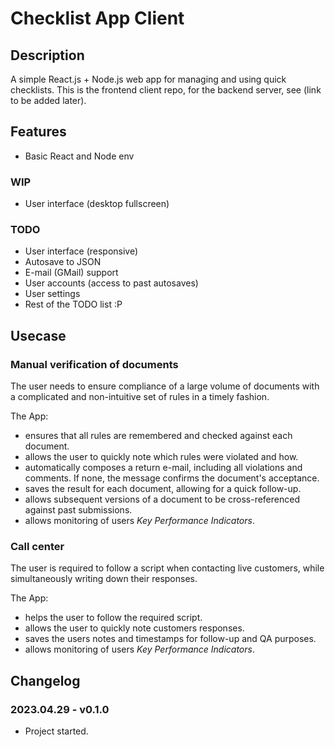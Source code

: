 # Checklist App Client

## Description

A simple React.js + Node.js web app for managing and using quick checklists. This is the frontend client repo, for the backend server, see (link to be added later).

## Features

- Basic React and Node env

### WIP

- User interface (desktop fullscreen)

### TODO

- User interface (responsive)
- Autosave to JSON
- E-mail (GMail) support
- User accounts (access to past autosaves)
- User settings
- Rest of the TODO list :P

## Usecase

### Manual verification of documents

The user needs to ensure compliance of a large volume of documents with a complicated and non-intuitive set of rules in a timely fashion.

The App:
- ensures that all rules are remembered and checked against each document.
- allows the user to quickly note which rules were violated and how.
- automatically composes a return e-mail, including all violations and comments. If none, the message confirms the document's acceptance.
- saves the result for each document, allowing for a quick follow-up.
- allows subsequent versions of a document to be cross-referenced against past submissions.
- allows monitoring of users *Key Performance Indicators*.

### Call center

The user is required to follow a script when contacting live customers, while simultaneously writing down their responses.

The App:
- helps the user to follow the required script.
- allows the user to quickly note customers responses.
- saves the users notes and timestamps for follow-up and QA purposes.
- allows monitoring of users *Key Performance Indicators*.

## Changelog

### 2023.04.29 - v0.1.0

- Project started.